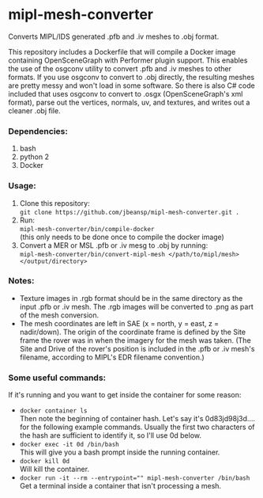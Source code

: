 # mipl-mesh-converter
Converts MIPL/IDS generated .pfb and .iv meshes to .obj format.

This repository includes a Dockerfile that will compile a Docker image containing OpenSceneGraph with Performer plugin support.  This enables the use of the osgconv utility to convert .pfb and .iv meshes to other formats.  If you use osgconv to convert to .obj directly, the resulting meshes are pretty messy and won't load in some software.  So there is also C# code included that uses osgconv to convert to .osgx (OpenSceneGraph's xml format), parse out the vertices, normals, uv, and textures, and writes out a cleaner .obj file.

### Dependencies:
1. bash
2. python 2
3. Docker

### Usage:
1. Clone this repository:<br>
`git clone https://github.com/jbeansp/mipl-mesh-converter.git .`<br>
2. Run:<br>
    `mipl-mesh-converter/bin/compile-docker`<br>
    (this only needs to be done once to compile the docker image)<br>
3. Convert a MER or MSL .pfb or .iv mesg to .obj by running:<br>
    `mipl-mesh-converter/bin/convert-mipl-mesh </path/to/mipl/mesh> </output/directory>`

### Notes:
* Texture images in .rgb format should be in the same directory as the input .pfb or .iv mesh.  The .rgb images will be converted to .png as part of the mesh conversion.
* The mesh coordinates are left in SAE (x = north, y = east, z = nadir/down).  The origin of the coordinate frame is defined by the Site frame the rover was in when the imagery for the mesh was taken.  (The Site and Drive of the rover's position is included in the .pfb or .iv mesh's filename, according to MIPL's EDR filename convention.)

### Some useful commands:
If it's running and you want to get inside the container for some reason:<br>
* `docker container ls`  
Then note the beginning of container hash.  Let's say it's 0d83jd98j3d.... for the following example commands.  Usually the first two characters of the hash are sufficient to identify it, so I'll use 0d below.<br>
* `docker exec -it 0d /bin/bash`  
This will give you a bash prompt inside the running container.<br>
* `docker kill 0d`  
Will kill the container.<br>
* `docker run -it --rm --entrypoint="" mipl-mesh-converter /bin/bash`  
Get a terminal inside a container that isn't processing a mesh.<br>
  
  
  

    
    
